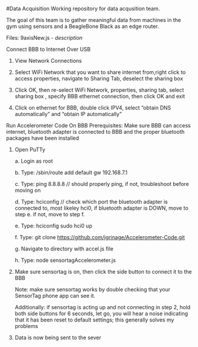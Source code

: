 #Data Acquisition
Working repository for data acqusition team.

The goal of this team is to gather meaningful data from machines in the gym using sensors and a BeagleBone Black as an edge router.

Files:
9axisNew.js - *description*


Connect BBB to Internet Over USB

1.  View Network Connections

2.  Select WiFi Network that you want to share internet from,right click to access properties, navigate to Sharing Tab, deselect the sharing box

3.  Click OK, then re-select WiFi Network, properties, sharing tab, select sharing box , specify BBB ethernet connection, then click OK and exit

4.  Click on ethernet for BBB, double click IPV4, select “obtain DNS automatically” and “obtain IP automatically”



Run Accelerometer Code On BBB
Prerequisites: Make sure BBB can access internet, bluetooth adapter is connected to BBB and the proper bluetooth packages have been                   installed 

1. Open PuTTy
   
   a.  Login as root

   b.  Type: /sbin/route add default gw 192.168.7.1
   
   c.  Type: ping 8.8.8.8  // should properly ping, if not, troubleshoot before moving on
   
   d.  Type: hciconfig  // check which port the bluetooth adapter is connected to, most likeley hci0, if bluetooth adapter is DOWN,              move to step e. if not, move to step f.
   
   e.  Type: hciconfig sudo hci0 up
   
   f.  Type: git clone https://github.com/jgrinage/Accelerometer-Code.git
   
   g.  Navigate to directory with accel.js file
   
   h.  Type: node sensortagAccelerometer.js
   
   
2.  Make sure sensortag is on, then click the side button to connect it to the BBB
      
    Note: make sure sensortag works by double checking that your SensorTag phone app can see it.

    Additionally: if sensortag is acting up and not connecting in step 2, hold both side buttons for 6 seconds, let go, you will hear a               noise indicating that it has been reset to default settings; this generally solves my problems
   

3.  Data is now being sent to the sever
